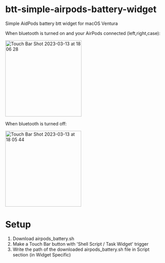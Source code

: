 # btt-simple-airpods-battery-widget
Simple AidPods battery btt widget for macOS Ventura

When bluetooth is turned on and your AirPods connected (left,right,case):

<img width="240" alt="Touch Bar Shot 2023-03-13 at 18 06 28" src="https://user-images.githubusercontent.com/36508771/224658213-fbe9b08f-eebd-4a52-8fef-ed4231c51685.png">


When bluetooth is turned off:

<img width="239" alt="Touch Bar Shot 2023-03-13 at 18 05 44" src="https://user-images.githubusercontent.com/36508771/224656663-98d46a7b-176c-473d-93e1-6230206565e2.png">



# Setup
1. Download airpods_battery.sh
2. Make a Touch Bar button with 'Shell Script / Task Widget' trigger
3. Write the path of the downloaded airpods_battery.sh file in Script section (in Widget Specific)
